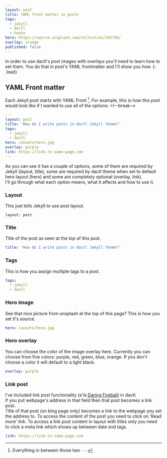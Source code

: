 ```yaml
---
layout: post
title: YAML front matter in posts
tags:
  - jekyll
  - dactl
  - howto
hero: https://source.unsplash.com/collection/345758/
overlay: orange
published: false
---
```


In order to use dactl's post images with overlays you'll need to learn how to set them. You do that in post's YAML frontmatter and I'll show you how.
{: .lead}

## YAML Front matter
Each Jekyll post starts with YAML Front [^1]. For example, this is how this post would look like if I wanted to use all of the options:
<!–-break-–>

~~~yaml
---
layout: post
title: 'How do I write posts in dactl Jekyll theme?'
tags:
  - jekyll
  - dactl
hero: /assets/hero.jpg
overlay: purple
link: https://link-to-some-page.com
---
~~~

As you can see it has a couple of options, some of them are required by Jekyll (layout, title), some are required by dactl theme when set to default hero layout (hero) and some are completely optional (overlay, link).  
I'll go through what each option means, what it affects and how to use it.

### Layout
This just tells Jekyll to use post layout.
~~~
layout: post
~~~

### Title
Title of the post as seen at the top of this post.
```yaml
title: 'How do I write posts in dactl Jekyll theme?'
```

### Tags
This is how you assign multiple tags to a post.
```yaml
tags:
  - jekyll
  - dactl
```

### Hero image
See that nice picture from unsplash at the top of this page? This is how you set it's source.
```yaml
hero: /assets/hero.jpg
```

### Hero overlay
You can choose the color of the image overlay here.
Currently you can choose from five colors: purple, red, green, blue, orange.
If you don't choose a color it will default to a light black.
```yaml
overlay: purple
```

### Link post
I've included link post functionality (a'la [Daring Fireball](http://daringfireball.net/)) in dactl.  
If you put webpage's address in that field then that post becomes a link post.  
Title of that post (on blog page only) becomes a link to the webpage you set the address to. To access the content of the post you need to click on 'Read more' link. To access a link post content in layout with titles only you need to click a meta link which shows up between date and tags.
```yaml
link: https://link-to-some-page.com
```

[^1]: Everything in between those two `---`
